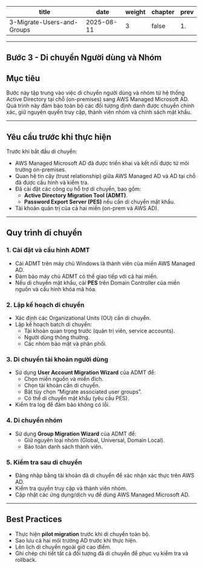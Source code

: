 | title                      | date       | weight | chapter | prev |
|----------------------------|------------|--------|---------|------|
| 3-Migrate-Users-and-Groups | 2025-08-11 | 3      | false   | 1.   |
---
Bước 3 - Di chuyển Người dùng và Nhóm
---

## Mục tiêu
Bước này tập trung vào việc di chuyển người dùng và nhóm từ hệ thống Active Directory tại chỗ (on-premises) sang AWS Managed Microsoft AD.  
Quá trình này đảm bảo toàn bộ các đối tượng định danh được chuyển chính xác, giữ nguyên quyền truy cập, thành viên nhóm và chính sách mật khẩu.

---

## Yêu cầu trước khi thực hiện
Trước khi bắt đầu di chuyển:
- AWS Managed Microsoft AD đã được triển khai và kết nối được từ môi trường on-premises.
- Quan hệ tin cậy (trust relationship) giữa AWS Managed AD và AD tại chỗ đã được cấu hình và kiểm tra.
- Đã cài đặt các công cụ hỗ trợ di chuyển, bao gồm:
  - **Active Directory Migration Tool (ADMT)**.
  - **Password Export Server (PES)** nếu cần di chuyển mật khẩu.
- Tài khoản quản trị của cả hai miền (on-prem và AWS AD).

---

## Quy trình di chuyển

### 1. Cài đặt và cấu hình ADMT
- Cài ADMT trên máy chủ Windows là thành viên của miền AWS Managed AD.
- Đảm bảo máy chủ ADMT có thể giao tiếp với cả hai miền.
- Nếu di chuyển mật khẩu, cài **PES** trên Domain Controller của miền nguồn và cấu hình khóa mã hóa.

### 2. Lập kế hoạch di chuyển
- Xác định các Organizational Units (OU) cần di chuyển.
- Lập kế hoạch batch di chuyển:
  - Tài khoản quan trọng trước (quản trị viên, service accounts).
  - Người dùng thông thường.
  - Các nhóm bảo mật và phân phối.

### 3. Di chuyển tài khoản người dùng
- Sử dụng **User Account Migration Wizard** của ADMT để:
  - Chọn miền nguồn và miền đích.
  - Chọn tài khoản cần di chuyển.
  - Bật tùy chọn “Migrate associated user groups”.
  - Có thể di chuyển mật khẩu (yêu cầu PES).
- Kiểm tra log để đảm bảo không có lỗi.

### 4. Di chuyển nhóm
- Sử dụng **Group Migration Wizard** của ADMT để:
  - Giữ nguyên loại nhóm (Global, Universal, Domain Local).
  - Bảo toàn danh sách thành viên.

### 5. Kiểm tra sau di chuyển
- Đăng nhập bằng tài khoản đã di chuyển để xác nhận xác thực trên AWS AD.
- Kiểm tra quyền truy cập và thành viên nhóm.
- Cập nhật các ứng dụng/dịch vụ để dùng AWS Managed Microsoft AD.

---

## Best Practices
- Thực hiện **pilot migration** trước khi di chuyển toàn bộ.
- Sao lưu cả hai môi trường AD trước khi thực hiện.
- Lên lịch di chuyển ngoài giờ cao điểm.
- Ghi chép chi tiết tất cả đối tượng đã di chuyển để phục vụ kiểm tra và rollback.
